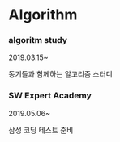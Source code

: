 # Algorithm


### **algoritm study**
2019.03.15~

동기들과 함께하는 알고리즘 스터디


### **SW Expert Academy**
2019.05.06~

삼성 코딩 테스트 준비
